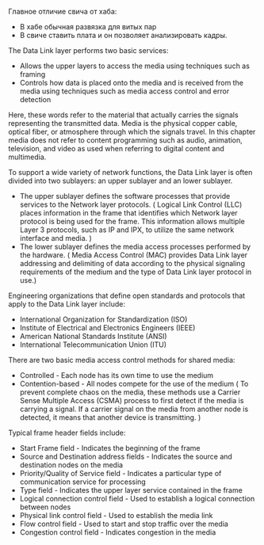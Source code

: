 Главное отличие свича от хаба:

* В хабе обычная развязка для витых пар
* В свиче ставить плата и он позволяет анализировать кадры. 

The Data Link layer performs two basic services:
* Allows the upper layers to access the media using techniques such as framing 
* Controls how data is placed onto the media and is received from the media using techniques such as media access control and error detection

Here, these words refer to the material that actually carries the signals representing the transmitted data. Media is the physical copper cable, optical fiber, or atmosphere through which the signals travel. In this chapter media does not refer to content programming such as audio, animation, television, and video as used when referring to digital content and multimedia.


To support a wide variety of network functions, the Data Link layer is often divided into two sublayers: an upper sublayer and an lower sublayer. 
* The upper sublayer defines the software processes that provide services to the Network layer protocols. ( Logical Link Control (LLC) places information in the frame that identifies which Network layer protocol is being used for the frame. This information allows multiple Layer 3 protocols, such as IP and IPX, to utilize the same network interface and media. )
* The lower sublayer defines the media access processes performed by the hardware. ( Media Access Control (MAC) provides Data Link layer addressing and delimiting of data according to the physical signaling requirements of the medium and the type of Data Link layer protocol in use.)

Engineering organizations that define open standards and protocols that apply to the Data Link layer include: 
* International Organization for Standardization (ISO)
* Institute of Electrical and Electronics Engineers (IEEE)
* American National Standards Institute (ANSI)
* International Telecommunication Union (ITU)

There are two basic media access control methods for shared media: 
* Controlled - Each node has its own time to use the medium 
* Contention-based - All nodes compete for the use of the medium ( To prevent complete chaos on the media, these methods use a Carrier Sense Multiple Access (CSMA) process to first detect if the media is carrying a signal. If a carrier signal on the media from another node is detected, it means that another device is transmitting.  )

Typical frame header fields include:
* Start Frame field - Indicates the beginning of the frame
* Source and Destination address fields - Indicates the source and destination nodes on the media
* Priority/Quality of Service field - Indicates a particular type of communication service for processing
* Type field - Indicates the upper layer service contained in the frame
* Logical connection control field - Used to establish a logical connection between nodes 
* Physical link control field - Used to establish the media link 
* Flow control field - Used to start and stop traffic over the media
* Congestion control field - Indicates congestion in the media
